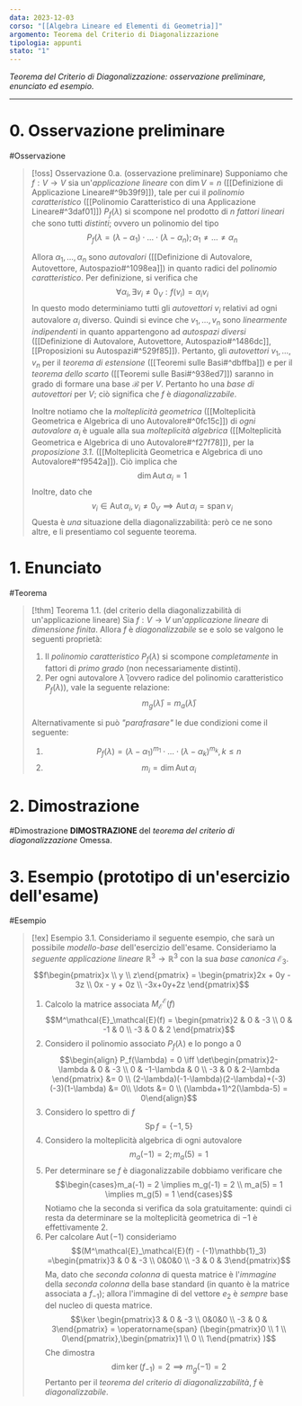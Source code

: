 ```yaml
---
data: 2023-12-03
corso: "[[Algebra Lineare ed Elementi di Geometria]]"
argomento: Teorema del Criterio di Diagonalizzazione
tipologia: appunti
stato: "1"
---
```

*Teorema del Criterio di Diagonalizzazione: osservazione preliminare, enunciato ed esempio.*
- - -
# 0. Osservazione preliminare
#Osservazione 
> [!oss] Osservazione 0.a. (osservazione preliminare)
> Supponiamo che $f: V \longrightarrow V$ sia un'*applicazione lineare* con $\dim V = n$ ([[Definizione di Applicazione Lineare#^9b39f9]]), tale per cui il *polinomio caratteristico* ([[Polinomio Caratteristico di una Applicazione Lineare#^3daf01]]) $P_f(\lambda)$ si scompone nel prodotto di *$n$ fattori lineari* che sono tutti *distinti*; ovvero un polinomio del tipo
> $$P_f(\lambda = (\lambda-\alpha_1)\cdot \ldots \cdot (\lambda - \alpha_n); \alpha_1 \neq \ldots \neq \alpha_n$$
> 
> Allora $\alpha_1, \ldots, \alpha_n$ sono *autovalori* ([[Definizione di Autovalore, Autovettore, Autospazio#^1098ea]]) in quanto radici del *polinomio caratteristico*.
> Per definizione, si verifica che 
> $$\forall \alpha_i ,\exists v_i \neq 0_V: f(v_i) = \alpha_i v_i$$
> In questo modo determiniamo tutti gli *autovettori* $v_i$ relativi ad ogni autovalore $\alpha_i$ diverso.
> Quindi si evince che $v_1, \ldots, v_n$ sono *linearmente indipendenti* in quanto appartengono ad *autospazi diversi* ([[Definizione di Autovalore, Autovettore, Autospazio#^1486dc]], [[Proposizioni su Autospazi#^529f85]]).
> Pertanto, gli *autovettori* $v_1, \ldots, v_n$ per il *teorema di estensione* ([[Teoremi sulle Basi#^dbffba]]) e per il *teorema dello scarto* ([[Teoremi sulle Basi#^938ed7]]) saranno in grado di formare una base $\mathcal{B}$ per $V$.
> Pertanto ho una *base di autovettori* per $V$; ciò significa che $f$ è *diagonalizzabile*.
> 
> Inoltre notiamo che la *molteplicità geometrica* ([[Molteplicità Geometrica e Algebrica di uno Autovalore#^0fc15c]]) di *ogni autovalore* $\alpha_i$ è uguale alla sua *molteplicità algebrica* ([[Molteplicità Geometrica e Algebrica di uno Autovalore#^f27f78]]), per la *proposizione 3.1.* ([[Molteplicità Geometrica e Algebrica di uno Autovalore#^f9542a]]).
> Ciò implica che 
> $$\dim \operatorname{Aut}{\alpha_i}=1$$
> Inoltre, dato che 
> $$v_i \in \operatorname{Aut}{\alpha_i}, v_i \neq 0_V \implies \operatorname{Aut}{\alpha_i} = \operatorname{span}{v_i}$$
> Questa è *una* situazione della diagonalizzabilità: però ce ne sono altre, e li presentiamo col seguente teorema.
# 1. Enunciato
#Teorema 
> [!thm] Teorema 1.1. (del criterio della diagonalizzabilità di un'applicazione lineare)
> Sia $f: V \longrightarrow V$ un'*applicazione lineare* di *dimensione finita*. 
> Allora $f$ è *diagonalizzabile* se e solo se valgono le seguenti proprietà:
> 1. Il *polinomio caratteristico* $P_f(\lambda)$ si scompone *completamente* in fattori di *primo grado* (non necessariamente distinti).
> 2. Per ogni autovalore $\bar{\lambda}$ (ovvero radice del polinomio caratteristico $P_f(\lambda)$), vale la seguente relazione:
>    $$m_g(\bar{\lambda}) = m_a(\bar{\lambda})$$
>    
> Alternativamente si può *"parafrasare"* le due condizioni come il seguente:
> 1. $$P_f(\lambda) = (\lambda-\alpha_1)^{m_1} \cdot \ldots \cdot (\lambda-\alpha_k)^{m_k}, k \leq n$$
> 2. $$m_i = \dim \operatorname{Aut}{\alpha_i}$$
# 2. Dimostrazione
#Dimostrazione 
**DIMOSTRAZIONE** del *teorema del criterio di diagonalizzazione*
Omessa.
# 3. Esempio (prototipo di un'esercizio dell'esame)
#Esempio 
> [!ex] Esempio 3.1.
> Consideriamo il seguente esempio, che sarà un possibile *modello-base* dell'esercizio dell'esame.
> Consideriamo la *seguente applicazione lineare* $\mathbb{R}^3 \longrightarrow \mathbb{R}^3$ con la sua *base canonica* $\mathcal{E}_3$.
> $$f\begin{pmatrix}x \\ y \\ z\end{pmatrix} = \begin{pmatrix}2x + 0y - 3z \\ 0x - y + 0z \\ -3x+0y+2z \end{pmatrix}$$
> 1. Calcolo la matrice associata $M^\mathcal{E}_\mathcal{E}(f)$
>    $$M^\mathcal{E}_\mathcal{E}(f) = \begin{pmatrix}2 & 0 & -3 \\ 0 & -1 & 0 \\ -3 & 0 & 2 \end{pmatrix}$$
> 2. Considero il polinomio associato $P_f(\lambda)$ e lo pongo a 0
>    $$\begin{align} P_f(\lambda) = 0 \iff \det\begin{pmatrix}2-\lambda & 0 & -3 \\ 0 & -1-\lambda & 0 \\ -3 & 0 & 2-\lambda \end{pmatrix} &= 0 \\ (2-\lambda)(-1-\lambda)(2-\lambda)+(-3)(-3)(1-\lambda) &= 0\\  \ldots &= 0 \\ (\lambda+1)^2(\lambda-5) = 0\end{align}$$
> 3. Considero lo spettro di $f$
>    $$\operatorname{Sp}{f} = \{-1, 5\}$$
> 4. Considero la molteplicità algebrica di ogni autovalore
>    $$m_a(-1) = 2; m_a(5) = 1$$
> 5. Per determinare se $f$ è diagonalizzabile dobbiamo verificare che
>    $$\begin{cases}m_a(-1) = 2 \implies m_g(-1) = 2 \\ m_a(5) = 1 \implies m_g(5) = 1 \end{cases}$$
>    Notiamo che la seconda si verifica da sola gratuitamente: quindi ci resta da determinare se la molteplicità geometrica di $-1$ è effettivamente $2$.
> 6. Per calcolare $\operatorname{Aut}{(-1)}$ consideriamo
>    $$(M^\mathcal{E}_\mathcal{E}(f) - (-1)\mathbb{1}_3) =\begin{pmatrix}3 & 0 & -3 \\ 0&0&0 \\ -3 & 0 & 3\end{pmatrix}$$
>    Ma, dato che *seconda colonna* di questa matrice è l'*immagine* della *seconda colonna* della base standard (in quanto è la matrice associata a $f_{-1}$); allora l'immagine di del vettore $e_2$ è *sempre* base del nucleo di questa matrice.
>    $$\ker \begin{pmatrix}3 & 0 & -3 \\ 0&0&0 \\ -3 & 0 & 3\end{pmatrix} = \operatorname{span} (\begin{pmatrix}0 \\ 1 \\ 0\end{pmatrix},\begin{pmatrix}1 \\ 0 \\ 1\end{pmatrix} )$$
>    Che dimostra
>    $$\dim \ker (f_{-1}) = 2 \implies m_g(-1) = 2$$
>    Pertanto per il *teorema del criterio di diagonalizzabilità*, $f$ è *diagonalizzabile*.
